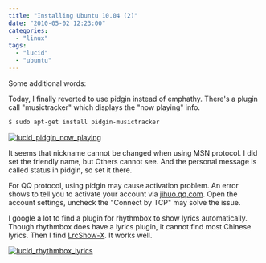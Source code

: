 ```yaml
---
title: "Installing Ubuntu 10.04 (2)"
date: "2010-05-02 12:23:00"
categories: 
  - "linux"
tags: 
  - "lucid"
  - "ubuntu"
---
```


Some additional words:

Today, I finally reverted to use pidgin instead of emphathy. There's a plugin call "musictracker" which displays the "now playing" info.

```bash
$ sudo apt-get install pidgin-musictracker
```

[![lucid_pidgin_now_playing](images/4571001642_86ef5b4d66_z.jpg)](http://www.flickr.com/photos/gonwan1985/4571001642 "lucid_pidgin_now_playing by Binhao Qian, on Flickr")

It seems that nickname cannot be changed when using MSN protocol. I did set the friendly name, but Others cannot see. And the personal message is called status in pidgin, so set it there.

For QQ protocol, using pidgin may cause activation problem. An error shows to tell you to activate your account via [jihuo.qq.com](http://jihuo.qq.com/). Open the account settings, uncheck the "Connect by TCP" may solve the issue.

I google a lot to find a plugin for rhythmbox to show lyrics automatically. Though rhythmbox does have a lyrics plugin, it cannot find most Chinese lyrics. Then I find [LrcShow-X](http://forum.ubuntu.org.cn/viewtopic.php?f=74&t=253276&start=0). It works well.

[![lucid_rhythmbox_lyrics](images/4570364265_462dfea5ed_z.jpg)](http://www.flickr.com/photos/gonwan1985/4570364265 "lucid_rhythmbox_lyrics by Binhao Qian, on Flickr")
